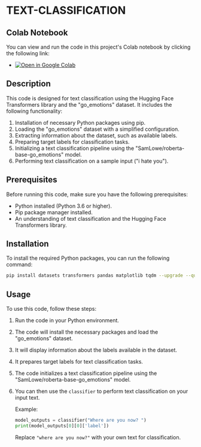 
# TEXT-CLASSIFICATION

## Colab Notebook

You can view and run the code in this project's Colab notebook by clicking the following link:

- [![Open in Google Colab](https://colab.research.google.com/assets/colab-badge.svg)](https://colab.research.google.com/drive/120nwST4xFwt3Xxj2eoBjQEtcyUY3i1Vd?usp=sharing)


## Description

This code is designed for text classification using the Hugging Face Transformers library and the "go_emotions" dataset. It includes the following functionality:

1. Installation of necessary Python packages using pip.
2. Loading the "go_emotions" dataset with a simplified configuration.
3. Extracting information about the dataset, such as available labels.
4. Preparing target labels for classification tasks.
5. Initializing a text classification pipeline using the "SamLowe/roberta-base-go_emotions" model.
6. Performing text classification on a sample input ("i hate you").

## Prerequisites

Before running this code, make sure you have the following prerequisites:

- Python installed (Python 3.6 or higher).
- Pip package manager installed.
- An understanding of text classification and the Hugging Face Transformers library.

## Installation

To install the required Python packages, you can run the following command:

```bash
pip install datasets transformers pandas matplotlib tqdm --upgrade --quiet
```

## Usage

To use this code, follow these steps:

1. Run the code in your Python environment.

2. The code will install the necessary packages and load the "go_emotions" dataset.

3. It will display information about the labels available in the dataset.

4. It prepares target labels for text classification tasks.

5. The code initializes a text classification pipeline using the "SamLowe/roberta-base-go_emotions" model.

6. You can then use the `classifier` to perform text classification on your input text.

   Example:
   ```python
   model_outputs = classifier("Where are you now? ")
   print(model_outputs[0][0]['label'])
   ```

   Replace `"where are you now?"` with your own text for classification.


